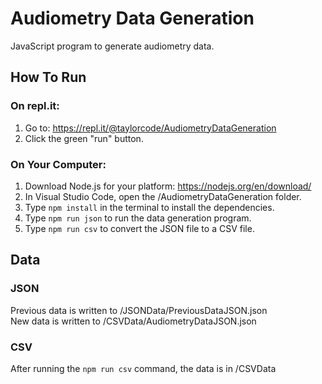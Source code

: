 # Audiometry Data Generation
JavaScript program to generate audiometry data.


## How To Run

### On repl.it:
1. Go to: https://repl.it/@taylorcode/AudiometryDataGeneration
2. Click the green "run" button.

### On Your Computer:
1. Download Node.js for your platform: https://nodejs.org/en/download/
2. In Visual Studio Code, open the /AudiometryDataGeneration folder.
3. Type `npm install` in the terminal to install the dependencies.
4. Type `npm run json` to run the data generation program.
5. Type `npm run csv` to convert the JSON file to a CSV file.


## Data
### JSON
Previous data is written to /JSONData/PreviousDataJSON.json\
New data is written to /CSVData/AudiometryDataJSON.json
### CSV
After running the `npm run csv` command, the data is in /CSVData